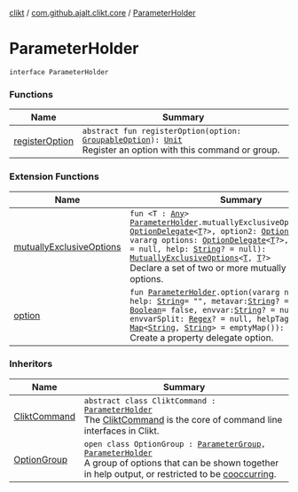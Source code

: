 [clikt](../../index.md) / [com.github.ajalt.clikt.core](../index.md) / [ParameterHolder](./index.md)

# ParameterHolder

`interface ParameterHolder`

### Functions

| Name | Summary |
|---|---|
| [registerOption](register-option.md) | `abstract fun registerOption(option: `[`GroupableOption`](../-groupable-option/index.md)`): `[`Unit`](https://kotlinlang.org/api/latest/jvm/stdlib/kotlin/-unit/index.html)<br>Register an option with this command or group. |

### Extension Functions

| Name | Summary |
|---|---|
| [mutuallyExclusiveOptions](../../com.github.ajalt.clikt.parameters.groups/mutually-exclusive-options.md) | `fun <T : `[`Any`](https://kotlinlang.org/api/latest/jvm/stdlib/kotlin/-any/index.html)`> `[`ParameterHolder`](./index.md)`.mutuallyExclusiveOptions(option1: `[`OptionDelegate`](../../com.github.ajalt.clikt.parameters.options/-option-delegate/index.md)`<`[`T`](../../com.github.ajalt.clikt.parameters.groups/mutually-exclusive-options.md#T)`?>, option2: `[`OptionDelegate`](../../com.github.ajalt.clikt.parameters.options/-option-delegate/index.md)`<`[`T`](../../com.github.ajalt.clikt.parameters.groups/mutually-exclusive-options.md#T)`?>, vararg options: `[`OptionDelegate`](../../com.github.ajalt.clikt.parameters.options/-option-delegate/index.md)`<`[`T`](../../com.github.ajalt.clikt.parameters.groups/mutually-exclusive-options.md#T)`?>, name: `[`String`](https://kotlinlang.org/api/latest/jvm/stdlib/kotlin/-string/index.html)`? = null, help: `[`String`](https://kotlinlang.org/api/latest/jvm/stdlib/kotlin/-string/index.html)`? = null): `[`MutuallyExclusiveOptions`](../../com.github.ajalt.clikt.parameters.groups/-mutually-exclusive-options/index.md)`<`[`T`](../../com.github.ajalt.clikt.parameters.groups/mutually-exclusive-options.md#T)`, `[`T`](../../com.github.ajalt.clikt.parameters.groups/mutually-exclusive-options.md#T)`?>`<br>Declare a set of two or more mutually exclusive options. |
| [option](../../com.github.ajalt.clikt.parameters.options/option.md) | `fun `[`ParameterHolder`](./index.md)`.option(vararg names: `[`String`](https://kotlinlang.org/api/latest/jvm/stdlib/kotlin/-string/index.html)`, help: `[`String`](https://kotlinlang.org/api/latest/jvm/stdlib/kotlin/-string/index.html)` = "", metavar: `[`String`](https://kotlinlang.org/api/latest/jvm/stdlib/kotlin/-string/index.html)`? = null, hidden: `[`Boolean`](https://kotlinlang.org/api/latest/jvm/stdlib/kotlin/-boolean/index.html)` = false, envvar: `[`String`](https://kotlinlang.org/api/latest/jvm/stdlib/kotlin/-string/index.html)`? = null, envvarSplit: `[`Regex`](https://kotlinlang.org/api/latest/jvm/stdlib/kotlin.text/-regex/index.html)`? = null, helpTags: `[`Map`](https://kotlinlang.org/api/latest/jvm/stdlib/kotlin.collections/-map/index.html)`<`[`String`](https://kotlinlang.org/api/latest/jvm/stdlib/kotlin/-string/index.html)`, `[`String`](https://kotlinlang.org/api/latest/jvm/stdlib/kotlin/-string/index.html)`> = emptyMap()): `[`RawOption`](../../com.github.ajalt.clikt.parameters.options/-raw-option.md)<br>Create a property delegate option. |

### Inheritors

| Name | Summary |
|---|---|
| [CliktCommand](../-clikt-command/index.md) | `abstract class CliktCommand : `[`ParameterHolder`](./index.md)<br>The [CliktCommand](../-clikt-command/index.md) is the core of command line interfaces in Clikt. |
| [OptionGroup](../../com.github.ajalt.clikt.parameters.groups/-option-group/index.md) | `open class OptionGroup : `[`ParameterGroup`](../../com.github.ajalt.clikt.parameters.groups/-parameter-group/index.md)`, `[`ParameterHolder`](./index.md)<br>A group of options that can be shown together in help output, or restricted to be [cooccurring](../../com.github.ajalt.clikt.parameters.groups/cooccurring.md). |
